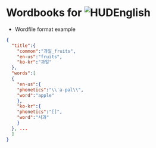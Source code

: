 # Wordbooks for ![HUDEnglish](https://play.google.com/store/apps/details?id=kr.comingsoon.hudenglish)

* Wordfile format example 

```json
{
  "title":{
    "common":"과일_fruits",
    "en-us":"fruits",
    "ko-kr":"과일"
  },
  "words":[  
  {
    "en-us":{
    "phonetics":"\\ˈa-pəl\\",
    "word":"apple"
    },
    "ko-kr":{
    "phonetics":"[]",
    "word":"사과"
    }
  }, ...
  ]
}
```
